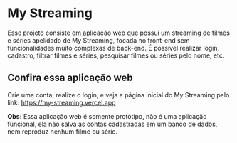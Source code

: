 # My Streaming

Esse projeto consiste em aplicação web que possui um streaming de filmes e séries apelidado de My Streaming, focada no front-end sem funcionalidades muito complexas de back-end. É possível realizar login, cadastro, filtrar filmes e séries, pesquisar filmes ou séries pelo nome, etc.

## Confira essa aplicação web

Crie uma conta, realize o login, e veja a página inicial do My Streaming pelo link: https://my-streaming.vercel.app

**Obs:** Essa aplicação web é somente protótipo, não é uma aplicação funcional, ela não salva as contas cadastradas em um banco de dados, nem reproduz nenhum filme ou série.
